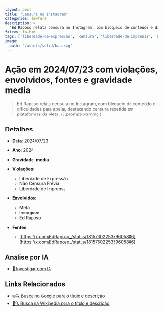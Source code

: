 ```yaml
---
layout: post
title: "Censura no Instagram"
categories: lawfare
description: > 
  "Ed Raposo relata censura no Instagram, com bloqueio de conteúdo e dificuldades para apelar, destacando censura repetida em plataformas da Meta."
faicon: fa-ban
tags: ['liberdade-de-expressao', 'censura', 'liberdade-de-imprensa', 'meta', 'instagram', 'ed-raposo', 'gravidade-media', 'censura', 'instagram', 'meta', 'bloqueio']
image:
  path: "/assets/solid/ban.svg"
---
```


# Ação em 2024/07/23 com violações, envolvidos, fontes e gravidade media

> Ed Raposo relata censura no Instagram, com bloqueio de conteúdo e dificuldades para apelar, destacando censura repetida em plataformas da Meta.
{: .prompt-warning }

## Detalhes
- **Data**: 2024/07/23
- **Ano**: 2024
- **Gravidade**: **media** <i class="fas fa-ban"></i>

- **Violações**:
  - Liberdade de Expressão
  - Não Censura Prévia
  - Liberdade de Imprensa
- **Envolvidos**:
  - Meta
  - Instagram
  - Ed Raposo
- **Fontes**:
  - [https://x.com/EdRaposo_/status/1815760225359605886](https://x.com/EdRaposo_/status/1815760225359605886)

## Análise por IA
- [🤖 Investigar com IA](https://www.perplexity.ai/search?q=%20Censura%20no%20Instagram%20Ed%20Raposo%20relata%20censura%20no%20Instagram%2C%20com%20bloqueio%20de%20conte%C3%BAdo%20e%20dificuldades%20para%20apelar%2C%20destacando%20censura%20repetida%20em%20plataformas%20da%20Meta.%20Liberdade%20de%20Express%C3%A3o%20N%C3%A3o%20Censura%20Pr%C3%A9via%20Liberdade%20de%20Imprensa%202024%20gravidade%20media)

## Links Relacionados
- [🌐🔍 Busca no Google para o título e descrição](https://www.google.com/search?q=%20Censura%20no%20Instagram%20Ed%20Raposo%20relata%20censura%20no%20Instagram%2C%20com%20bloqueio%20de%20conte%C3%BAdo%20e%20dificuldades%20para%20apelar%2C%20destacando%20censura%20repetida%20em%20plataformas%20da%20Meta.%20Liberdade%20de%20Express%C3%A3o%20N%C3%A3o%20Censura%20Pr%C3%A9via%20Liberdade%20de%20Imprensa%202024%20gravidade%20media)
- [📖🔍 Busca na Wikipedia para o título e descrição](https://pt.wikipedia.org/w/index.php?search=%20Censura%20no%20Instagram%20Ed%20Raposo%20relata%20censura%20no%20Instagram%2C%20com%20bloqueio%20de%20conte%C3%BAdo%20e%20dificuldades%20para%20apelar%2C%20destacando%20censura%20repetida%20em%20plataformas%20da%20Meta.%20Liberdade%20de%20Express%C3%A3o%20N%C3%A3o%20Censura%20Pr%C3%A9via%20Liberdade%20de%20Imprensa%202024%20gravidade%20media)

